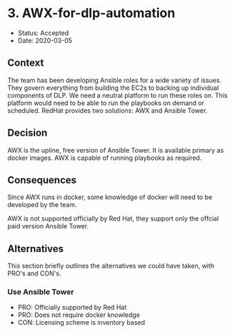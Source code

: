 # 3. AWX-for-dlp-automation

* Status: Accepted
* Date: 2020-03-05

## Context
The team has been developing Ansible roles for a wide variety of issues. They govern everything from building the EC2s to backing up individual components of DLP. We need a neutral platform to run these roles on. This platform would need to be able to run the playbooks on demand or scheduled. RedHat provides two solutions: AWX and Ansible Tower. 

## Decision
AWX is the upline, free version of Ansible Tower. It is available primary as docker images. AWX is capable of running playbooks as required.

## Consequences
Since AWX runs in docker, some knowledge of docker will need to be developed by the team.

AWX is not supported officially by Red Hat, they support only the offcial paid version Ansible Tower. 

## Alternatives
This section briefly outlines the alternatives we could have taken, with PRO's and CON's.

### Use Ansible Tower

- PRO: Officially supported by Red Hat
- PRO: Does not require docker knowledge
- CON: Licensing scheme is inventory based

